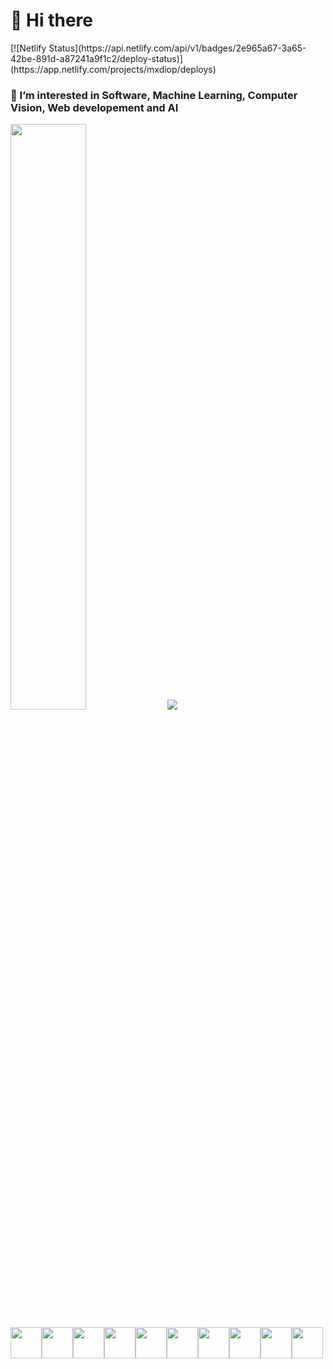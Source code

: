  <h1>👋 Hi there</h1>
 [![Netlify Status](https://api.netlify.com/api/v1/badges/2e965a67-3a65-42be-891d-a87241a9f1c2/deploy-status)](https://app.netlify.com/projects/mxdiop/deploys)
<h3>👀 I’m interested in Software, Machine Learning, Computer Vision, Web developement and AI</h3>
<div>
 <img width=49% src="https://github-readme-stats.vercel.app/api?username=MohamedDiopGit&show_icons=true&theme=dark"/>
 <img src="https://github-readme-stats.vercel.app/api/top-langs/?username=MohamedDiopGit&theme=dark&layout=compact"/>
</div>

<img height=50 src="https://cdn.jsdelivr.net/gh/devicons/devicon/icons/cplusplus/cplusplus-original.svg"/><img height=50 src="https://cdn.jsdelivr.net/gh/devicons/devicon/icons/python/python-original.svg"/><img height=50 src="https://cdn.jsdelivr.net/gh/devicons/devicon/icons/java/java-original.svg"/><img height=50 src="https://cdn.jsdelivr.net/gh/devicons/devicon/icons/html5/html5-original.svg" /><img height=50 src="https://cdn.jsdelivr.net/gh/devicons/devicon/icons/css3/css3-original.svg" /><img height=50 src="https://cdn.jsdelivr.net/gh/devicons/devicon/icons/react/react-original.svg" /><img height=50 src="https://cdn.jsdelivr.net/gh/devicons/devicon/icons/git/git-plain.svg"/><img height=50 src="https://cdn.jsdelivr.net/gh/devicons/devicon/icons/github/github-original.svg"/><img height=50 src="https://cdn.jsdelivr.net/gh/devicons/devicon/icons/tensorflow/tensorflow-original.svg"/><img height=50 src="https://cdn.jsdelivr.net/gh/devicons/devicon/icons/jupyter/jupyter-original.svg"/>
